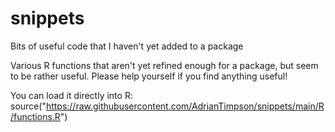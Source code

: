 # snippets
Bits of useful code that I haven't yet added to a package

Various R functions that aren't yet refined enough for a package, but seem to be rather useful.
Please help yourself if you find anything useful!

You can load it directly into R:
source("https://raw.githubusercontent.com/AdrianTimpson/snippets/main/R/functions.R")
